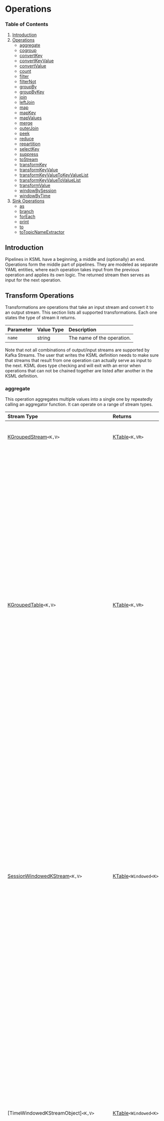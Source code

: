 # Operations

### Table of Contents

1. [Introduction](#introduction)
2. [Operations](#transform-operations)
    * [aggregate](#aggregate)
    * [cogroup](#cogroup)
    * [convertKey](#convertkey)
    * [convertKeyValue](#convertkeyvalue)
    * [convertValue](#convertvalue)
    * [count](#count)
    * [filter](#filter)
    * [filterNot](#filternot)
    * [groupBy](#groupby)
    * [groupByKey](#groupbykey)
    * [join](#join)
    * [leftJoin](#leftjoin)
    * [map](#map)
    * [mapKey](#mapkey)
    * [mapValues](#mapvalues)
    * [merge](#merge)
    * [outerJoin](#outerjoin)
    * [peek](#peek)
    * [reduce](#reduce)
    * [repartition](#repartition)
    * [selectKey](#selectkey)
    * [suppress](#suppress)
    * [toStream](#tostream)
    * [transformKey](#transformkey)
    * [transformKeyValue](#transformkeyvalue)
    * [transformKeyValueToKeyValueList](#transformkeyvaluetokeyvaluelist)
    * [transformKeyValueToValueList](#transformkeyvaluetovaluelist)
    * [transformValue](#transformvalue)
    * [windowBySession](#windowbysession)
    * [windowByTime](#windowbytime)
3. [Sink Operations](#sink-operations)
    * [as](#as)
    * [branch](#branch)
    * [forEach](#foreach)
    * [print](#print)
    * [to](#to)
    * [toTopicNameExtractor](#totopicnameextractor)

[Duration]: types.md#duration

[Store]: stores.md

[KStream]: https://kafka.apache.org/37/javadoc/org/apache/kafka/streams/kstream/KStream.html

[KTable]: https://kafka.apache.org/37/javadoc/org/apache/kafka/streams/kstream/KTable.html

[GlobalKTable]: https://kafka.apache.org/37/javadoc/org/apache/kafka/streams/kstream/GlobalKTable.html

[KGroupedStream]: https://kafka.apache.org/37/javadoc/org/apache/kafka/streams/kstream/KGroupedStream.html

[KGroupedTable]: https://kafka.apache.org/37/javadoc/org/apache/kafka/streams/kstream/KGroupedTable.html

[SessionWindowedKStream]: https://kafka.apache.org/37/javadoc/org/apache/kafka/streams/kstream/SessionWindowedKStream.html

[SessionWindowedCogroupedKStream]: https://kafka.apache.org/37/javadoc/org/apache/kafka/streams/kstream/SessionWindowedCogroupedKStream.html

[TimeWindowedKStream]: https://kafka.apache.org/37/javadoc/org/apache/kafka/streams/kstream/TimeWindowedKStream.html

[TimeWindowedCogroupedKStream]: https://kafka.apache.org/37/javadoc/org/apache/kafka/streams/kstream/TimeWindowedCogroupedKStream.html

[Aggregator]: functions.md#function-types

[Initializer]: functions.md#function-types

[KeyTransformer]: functions.md#function-types

[KeyValueMapper]: functions.md#function-types

[KeyValueToKeyValueListTransformer]: functions.md#function-types

[KeyValueToValueListTransformer]: functions.md#function-types

[KeyValueTransformer]: functions.md#function-types

[Merger]: functions.md#function-types

[Predicate]: functions.md#function-types

[Reducer]: functions.md#function-types

[StreamPartitioner]: functions.md#function-types

[ValueTransformer]: functions.md#function-types

[Windowed]: https://kafka.apache.org/37/javadoc/org/apache/kafka/streams/kstream/Windowed.html

## Introduction

Pipelines in KSML have a beginning, a middle and (optionally) an end. Operations form the middle part of pipelines. They
are modeled as separate YAML entities, where each operation takes input from the previous operation and applies its own
logic. The returned stream then serves as input for the next operation.

## Transform Operations

Transformations are operations that take an input stream and convert it to an output stream. This section lists all
supported transformations. Each one states the type of stream it returns.

| Parameter | Value Type | Description                |
|:----------|:-----------|:---------------------------|
| `name`    | string     | The name of the operation. |

Note that not all combinations of output/input streams are supported by Kafka Streams. The user that writes the KSML
definition needs to make sure that streams that result from one operation can actually serve as input to the next. KSML
does type checking and will exit with an error when operations that can not be chained together are listed after another
in the KSML definition.

### aggregate

This operation aggregates multiple values into a single one by repeatedly calling an aggregator function. It can
operate on a range of stream types.

| Stream Type                              | Returns                    | Parameter     | Value Type          | Required | Description                                                                                                                                                                                                                                        |
|:-----------------------------------------|:---------------------------|:--------------|:--------------------|:---------|:---------------------------------------------------------------------------------------------------------------------------------------------------------------------------------------------------------------------------------------------------|
| [KGroupedStream]`<K,V>`                  | [KTable]`<K,VR>`           | `store`       | Store configuration | No       | An optional [Store] configuration, should be of type `keyValue`.                                                                                                                                                                                   |
|                                          |                            | `initializer` | Inline or reference | Yes      | An [Initializer] function, which takes no arguments and returns a value of type `VR`.                                                                                                                                                              |
|                                          |                            | `aggregator`  | Inline or reference | Yes      | An [Aggregator] function, which takes a `key` of type `K`, a `value` of type `V` and `aggregatedValue` of type `VR`. It should add the key/value to the previously calculated `aggregateValue` and return a new aggregate value of type `VR`.      |
| [KGroupedTable]`<K,V>`                   | [KTable]`<K,VR>`           | `store`       | Store configuration | No       | An optional [Store] configuration, should be of type `keyValue`.                                                                                                                                                                                   |
|                                          |                            | `initializer` | Inline or reference | Yes      | An [Initializer] function, which takes no arguments and returns a value of type `VR`.                                                                                                                                                              |
|                                          |                            | `adder`       | Inline or reference | Yes      | An [Aggregator] function, which takes a `key` of type `K`, a `value` of type `V` and `aggregatedValue` of type `VR`. It should add the key/value to the previously calculated `aggregateValue` and return a new aggregate value of type `VR`.      |
|                                          |                            | `subtractor`  | Inline or reference | Yes      | An [Aggregator] function, which takes a `key` of type `K`, a `value` of type `V` and `aggregatedValue` of type `VR`. It should remove the key/value from the previously calculated `aggregateValue` and return a new aggregate value of type `VR`. |
| [SessionWindowedKStream]`<K,V>`          | [KTable]`<Windowed<K>,VR>` | `store`       | Store configuration | No       | An optional [Store] configuration, should be of type `session`.                                                                                                                                                                                    |
|                                          |                            | `initializer` | Inline or reference | Yes      | An [Initializer] function, which takes no arguments and returns a value of type `VR`.                                                                                                                                                              |
|                                          |                            | `aggregator`  | Inline or reference | Yes      | An [Aggregator] function, which takes a `key` of type `K`, a `value` of type `V` and `aggregatedValue` of type `VR`. It should add the key/value to the previously calculated `aggregateValue` and return a new aggregate value of type `VR`.      |
|                                          |                            | `merger`      | Inline or reference | Yes      | A [Merger] function, which takes a `key` of type `K`, and two values `value1` and `value2` of type `V`. The return value is the merged result, also of type `V`.                                                                                   |
| [TimeWindowedKStreamObject]`<K,V>`       | [KTable]`<Windowed<K>,VR>` | `store`       | Store configuration | No       | An optional [Store] configuration, should be of type `window`.                                                                                                                                                                                     |
|                                          |                            | `initializer` | Inline or reference | Yes      | An [Initializer] function, which takes no arguments and returns a value of type `VR`.                                                                                                                                                              |
|                                          |                            | `aggregator`  | Inline or reference | Yes      | An [Aggregator] function, which takes a `key` of type `K`, a `value` of type `V` and `aggregatedValue` of type `VR`. It should add the key/value to the previously calculated `aggregateValue` and return a new aggregate value of type `VR`.      |
| [CogroupedKStream]`<K,V>`                | [KTable]`<K,VR>`           | `store`       | Store configuration | No       | An optional [Store] configuration, should be of type `keyValue`.                                                                                                                                                                                   |
|                                          |                            | `initializer` | Inline or reference | Yes      | An [Initializer] function, which takes no arguments and returns a value of type `VR`.                                                                                                                                                              |
| [SessionWindowedCogroupedKStream]`<K,V>` | [KTable]`<Windowed<K>,VR>` | `store`       | Store configuration | No       | An optional [Store] configuration, should be of type `session`.                                                                                                                                                                                    |
|                                          |                            | `initializer` | Inline or reference | Yes      | An [Initializer] function, which takes no arguments and returns a value of type `VR`.                                                                                                                                                              |
|                                          |                            | `merger`      | Inline or reference | Yes      | A [Merger] function, which takes a `key` of type `K`, and two values `value1` and `value2` of type `V`. The return value is the merged result, also of type `V`.                                                                                   |
| [TimeWindowedCogroupedKStream]`<K,V>`    | [KTable]`<Windowed<K>,VR>` | `store`       | Store configuration | No       | An optional [Store] configuration, should be of type `window`.                                                                                                                                                                                     |
|                                          |                            | `initializer` | Inline or reference | Yes      | An [Initializer] function, which takes no arguments and returns a value of type `VR`.                                                                                                                                                              |

Example:

```yaml
from: input_stream
via:
  - type: groupBy
    mapper: my_mapper_function
  - type: aggregate
    initializer:
      expression: 0
    aggregator:
      expression: aggregatedValue + value
  - type: toStream
to: output_stream
```

### cogroup

This operation cogroups multiple values into a single one by repeatedly calling an aggregator function. It can
operate on a range of stream types.

| Stream Type               | Returns                    | Parameter    | Value Type          | Required | Description                                                                                                                                                                                                                                   |
|:--------------------------|:---------------------------|:-------------|:--------------------|:---------|:----------------------------------------------------------------------------------------------------------------------------------------------------------------------------------------------------------------------------------------------|
| [KGroupedStream]`<K,V>`   | [CogroupedKStream]`<K,VR>` | `aggregator` | Inline or reference | Yes      | An [Aggregator] function, which takes a `key` of type `K`, a `value` of type `V` and `aggregatedValue` of type `VR`. It should add the key/value to the previously calculated `aggregateValue` and return a new aggregate value of type `VR`. |
| [CogroupedKStream]`<K,V>` | n/a                        | n/a          | n/a                 | n/a      | This method is currently not supported in KSML.                                                                                                                                                                                               |

Example:

```yaml
from: input_stream
via:
  - type: groupBy
    mapper: my_mapper_function
  - type: cogroup
    aggregator:
      expression: aggregatedValue + value
  - type: toStream
to: output_stream
```

_Note: this operation was added to KSML for completion purposes, but is not considered ready or fully functional. Feel
free to experiment, but don't rely on this in production. Syntax changes may occur in future KSML releases._

### convertKey

This built-in operation takes a message and converts the key into a given type.

| Stream Type      | Returns           | Parameter | Value Type | Description                                                           |
|:-----------------|:------------------|:----------|:-----------|:----------------------------------------------------------------------|
| [KStream]`<K,V>` | [KStream]`<KR,V>` | `into`    | string     | The type to convert the key into. Conversion to `KR` is done by KSML. |

Example:

```yaml
from:
  topic: input_stream
  keyType: string
  valueType: string
via:
  - type: convertKey
    into: json
to: output_stream
```

### convertKeyValue

This built-in operation takes a message and converts the key and value into a given type.

| Stream Type      | Returns            | Parameter | Value Type | Description                                                                                                  |
|:-----------------|:-------------------|:----------|:-----------|:-------------------------------------------------------------------------------------------------------------|
| [KStream]`<K,V>` | [KStream]`<KR,VR>` | `into`    | string     | The type to convert the key and value into. Conversion of key into `KR` and value into `VR` is done by KSML. |

Example:

```yaml
from:
  topic: input_stream
  keyType: string
  valueType: string
via:
  - type: convertKeyValue
    into: (json,xml)
to: output_stream
```

### convertValue

This built-in operation takes a message and converts the value into a given type.

| Stream Type      | Returns           | Parameter | Value Type | Description                                                                        |
|:-----------------|:------------------|:----------|:-----------|:-----------------------------------------------------------------------------------|
| [KStream]`<K,V>` | [KStream]`<K,VR>` | `into`    | string     | The type to convert the value into. Conversion of value into `VR` is done by KSML. |

Example:

```yaml
from:
  topic: input_stream
  keyType: string
  valueType: string
via:
  - type: convertValue
    into: xml
to: output_stream
```

### count

This operation counts the number of messages and returns a table multiple values into a single one by repeatedly
calling an aggregator function. It can operate on a range of stream types.

| Stream Type                        | Returns                      | Parameter | Value Type          | Required | Description                                                      |
|:-----------------------------------|:-----------------------------|:----------|:--------------------|:---------|:-----------------------------------------------------------------|
| [KGroupedStream]`<K,V>`            | [KTable]`<K,Long>`           | `store`   | Store configuration | No       | An optional [Store] configuration, should be of type `keyValue`. |
| [KGroupedTable]`<K,V>`             | [KTable]`<K,Long>`           | `store`   | Store configuration | No       | An optional [Store] configuration, should be of type `keyValue`. |
| [SessionWindowedKStream]`<K,V>`    | [KTable]`<Windowed<K>,Long>` | `store`   | Store configuration | No       | An optional [Store] configuration, should be of type `session`.  |
| [TimeWindowedKStreamObject]`<K,V>` | [KTable]`<Windowed<K>,Long>` | `store`   | Store configuration | No       | An optional [Store] configuration, should be of type `window`.   |

Example:

```yaml
from: input_stream
via:
  - type: groupBy
    mapper: my_mapper_function
  - type: count
  - type: toStream
to: output_stream
```

### filter

Filter all incoming messages according to some predicate. The predicate function is called for every message. Only when
the predicate returns `true`, then the message will be sent to the output stream.

| Stream Type      | Returns          | Parameter | Value Type | Required            | Description                                                                                         |
|:-----------------|:-----------------|:----------|:-----------|:--------------------|:----------------------------------------------------------------------------------------------------|
| [KStream]`<K,V>` | [KStream]`<K,V>` | `if`      | Yes        | Inline or reference | A [Predicate] function, which returns `True` if the message can pass the filter, `False` otherwise. |
| [KTable]`<K,V>`  | [KTable]`<K,V>`  | `if`      | Yes        | Inline or reference | A [Predicate] function, which returns `True` if the message can pass the filter, `False` otherwise. |

Example:

```yaml
from: input_stream
via:
  - type: filter
    if:
      expression: key.startswith('a')
to: output_stream
```

### filterNot

This operation works exactly like [filter](#filter), but negates all predicates before applying them. That means
messages for which the predicate returns `False` are accepted, while those that the predicate returns `True` for are
filtered out.
See [filter](#filter) for details on how to implement.

### groupBy

Group the records of a stream by value resulting from a KeyValueMapper.

| Stream Type      | Returns                  | Parameter | Value Type          | Required | Description                                                                                                                                     |
|:-----------------|:-------------------------|:----------|:--------------------|:---------|:------------------------------------------------------------------------------------------------------------------------------------------------|
| [KStream]`<K,V>` | [KGroupedStream]`<KR,V>` | `store`   | Store configuration | No       | An optional [Store] configuration, should be of type `keyValue`.                                                                                |
|                  |                          | `mapper`  | Inline or reference | Yes      | A [KeyValueMapper] function, which takes a `key` of type `K` and a `value` of type `V` and returns a value of type `KR` to group the stream by. |
| [KTable]`<K,V>`  | [KGroupedTable]`<KR,V>`  | `store`   | Store configuration | No       | An optional [Store] configuration, should be of type `keyValue`.                                                                                |
|                  |                          | `mapper`  | Inline or reference | Yes      | A [KeyValueMapper] function, which takes a `key` of type `K` and a `value` of type `V` and returns a value of type `KR` to group the stream by. |

Example:

```yaml
from: input_stream
via:
  - type: groupBy
    mapper: my_mapper_function
  - type: aggregate
    initializer:
      expression: 0
    aggregator:
      expression: value1+value2
  - type: toStream
to: output_stream
```

### groupByKey

Group the records of a stream by the stream's key.

| Stream Type      | Returns                 | Parameter | Value Type          | Required | Description                                                      |
|:-----------------|:------------------------|:----------|:--------------------|:---------|:-----------------------------------------------------------------|
| [KStream]`<K,V>` | [KGroupedStream]`<K,V>` | `store`   | Store configuration | No       | An optional [Store] configuration, should be of type `keyValue`. |

Example:

```yaml
from: input_stream
via:
  - type: groupByKey
  - type: aggregate
    initializer:
      expression: 0
    aggregator:
      expression: value1+value2
  - type: toStream
to: output_stream
```

### join

Join records of this stream with another stream's records using inner join. The join is computed on the
records' key with join predicate `thisStream.key == otherStream.key`. If both streams are not tables, then
their timestamps need to be close enough as defined by timeDifference.

| Stream Type      | Returns           | Parameter             | Value Type          | Required | Description                                                                                                                                                                            |
|:-----------------|:------------------|:----------------------|:--------------------|:---------|:---------------------------------------------------------------------------------------------------------------------------------------------------------------------------------------|
| [KStream]`<K,V>` | [KStream]`<K,VR>` | `store`               | Store configuration | No       | An optional [Store] configuration, should be of type `window`.                                                                                                                         |
|                  |                   | `stream`              | `string`            | Yes      | The name of the stream to join with. The stream should be of key type `K` and value type `VR`.                                                                                         |
|                  |                   | `valueJoiner`         | Inline or reference | Yes      | A [ValueJoiner] function, which takes a `key` of type `K`, and two values `value1` and `value2` of type `V`. The return value is the joined value of type `VR`.                        |
|                  |                   | `timeDifference`      | `duration`          | Yes      | The maximum allowed between two joined records.                                                                                                                                        |
|                  |                   | `grace`               | `duration`          | No       | A grace period during with out-of-order to-be-joined records may still arrive.                                                                                                         |
| [KStream]`<K,V>` | [KStream]`<K,VR>` | `store`               | Store configuration | No       | An optional [Store] configuration, should be of type `keyValue`.                                                                                                                       |
|                  |                   | `table`               | `string`            | Yes      | The name of the table to join with. The table should be of key type `K` and value type `VO`.                                                                                           |                                                                    |
|                  |                   | `valueJoiner`         | Inline or reference | Yes      | A [ValueJoiner] function, which takes a `value1` of type `V` from the source table and a `value2` of type `VO` from the join table. The return value is the joined value of type `VR`. |
|                  |                   | `grace`               | `duration`          | No       | A grace period during with out-of-order to-be-joined records may still arrive.                                                                                                         |
| [KStream]`<K,V>` | [KStream]`<K,VR>` | `globalTable`         | `string`            | Yes      | The name of the global table to join with. The global table should be of key type `GK` and value type `GV`.                                                                            |
|                  |                   | `mapper`              | Inline or reference | Yes      | A [KeyValueMapper] function, which takes a `key` of type `K` and a `value` of type `V`. The return value is the key of type `GK` of the records from the GlobalTable to join with.     |
|                  |                   | `valueJoiner`         | Inline or reference | Yes      | A [ValueJoiner] function, which takes a `key` of type `K`, and two values `value1` and `value2` of type `V`. The return value is the joined value of type `VR`.                        |
| [KTable]`<K,V>`  | [KTable]`<K,VR>`  | `store`               | Store configuration | No       | The [Store] configuration.                                                                                                                                                             |
|                  |                   | `table`               | `string`            | Yes      | The name of the table to join with. The table should be of key type `K` and value type `VO`.                                                                                           |                                                                    |
|                  |                   | `foreignKeyExtractor` | Inline or reference | No       | A [ForeignKeyExtractor] function, which takes a `value` of type `V`, which needs to be converted into the key type `KO` of the table to join with.                                     |                                                  
|                  |                   | `valueJoiner`         | Inline or reference | Yes      | A [ValueJoiner] function, which takes a `value1` of type `V` from the source table and a `value2` of type `VO` from the join table. The return value is the joined value of type `VR`. |
|                  |                   | `partitioner`         | Inline or reference | No       | A [Partitioner] function, which partitions the records on the primary stream.                                                                                                          |                                                                                                           |
|                  |                   | `otherPartitioner`    | Inline or reference | No       | A [Partitioner] function, which partitions the records on the join table.                                                                                                              |

Example:

```yaml
from: input_stream
via:
  - type: join
    stream: second_stream
    valueJoiner: my_key_value_mapper
    timeDifference: 1m
to: output_stream
```

### leftJoin

Join records of this stream with another stream's records using left join. The join is computed on the
records' key with join predicate `thisStream.key == otherStream.key`. If both streams are not tables, then
their timestamps need to be close enough as defined by timeDifference.

| Stream Type      | Returns           | Parameter             | Value Type          | Required | Description                                                                                                                                                                            |
|:-----------------|:------------------|:----------------------|:--------------------|:---------|:---------------------------------------------------------------------------------------------------------------------------------------------------------------------------------------|
| [KStream]`<K,V>` | [KStream]`<K,VR>` | `store`               | Store configuration | No       | An optional [Store] configuration, should be of type `window`.                                                                                                                         |
|                  |                   | `stream`              | `string`            | Yes      | The name of the stream to join with. The stream should be of key type `K` and value type `VR`.                                                                                         |
|                  |                   | `valueJoiner`         | Inline or reference | Yes      | A [ValueJoiner] function, which takes a `key` of type `K`, and two values `value1` and `value2` of type `V`. The return value is the joined value of type `VR`.                        |
|                  |                   | `timeDifference`      | `duration`          | Yes      | The maximum allowed between two joined records.                                                                                                                                        |
|                  |                   | `grace`               | `duration`          | No       | A grace period during with out-of-order to-be-joined records may still arrive.                                                                                                         |
| [KStream]`<K,V>` | [KStream]`<K,VR>` | `store`               | Store configuration | No       | An optional [Store] configuration, should be of type `keyValue`.                                                                                                                       |
|                  |                   | `table`               | `string`            | Yes      | The name of the table to join with. The table should be of key type `K` and value type `VO`.                                                                                           |                                                                    |
|                  |                   | `valueJoiner`         | Inline or reference | Yes      | A [ValueJoiner] function, which takes a `value1` of type `V` from the source table and a `value2` of type `VO` from the join table. The return value is the joined value of type `VR`. |
|                  |                   | `grace`               | `duration`          | No       | A grace period during with out-of-order to-be-joined records may still arrive.                                                                                                         |
| [KStream]`<K,V>` | [KStream]`<K,VR>` | `globalTable`         | `string`            | Yes      | The name of the global table to join with. The global table should be of key type `GK` and value type `GV`.                                                                            |
|                  |                   | `mapper`              | Inline or reference | Yes      | A [KeyValueMapper] function, which takes a `key` of type `K` and a `value` of type `V`. The return value is the key of type `GK` of the records from the GlobalTable to join with.     |
|                  |                   | `valueJoiner`         | Inline or reference | Yes      | A [ValueJoiner] function, which takes a `key` of type `K`, and two values `value1` and `value2` of type `V`. The return value is the joined value of type `VR`.                        |
| [KTable]`<K,V>`  | [KTable]`<K,VR>`  | `store`               | Store configuration | No       | The [Store] configuration.                                                                                                                                                             |
|                  |                   | `table`               | `string`            | Yes      | The name of the table to join with. The table should be of key type `K` and value type `VO`.                                                                                           |                                                                    |
|                  |                   | `foreignKeyExtractor` | Inline or reference | No       | A [ForeignKeyExtractor] function, which takes a `value` of type `V`, which needs to be converted into the key type `KO` of the table to join with.                                     |                                                  
|                  |                   | `valueJoiner`         | Inline or reference | Yes      | A [ValueJoiner] function, which takes a `value1` of type `V` from the source table and a `value2` of type `VO` from the join table. The return value is the joined value of type `VR`. |
|                  |                   | `partitioner`         | Inline or reference | No       | A [Partitioner] function, which partitions the records on the primary stream.                                                                                                          |                                                                                                           |
|                  |                   | `otherPartitioner`    | Inline or reference | No       | A [Partitioner] function, which partitions the records on the join table.                                                                                                              |

Example:

```yaml
from: input_stream
via:
  - type: leftJoin
    stream: second_stream
    valueJoiner: my_key_value_mapper
    timeDifference: 1m
to: output_stream
```

### map

This is an alias for [transformKeyValue](#transformkeyvalue).

### mapKey

This is an alias for [transformKey](#transformkey).

### mapValues

This is an alias for [transformValue](#transformvalue).

### merge

Merge this stream and the given stream into one larger stream. There is no ordering guarantee between records from this
stream and records from the provided stream in the merged stream. Relative order is preserved within each input stream
though (ie, records within one input stream are processed in order).

| Stream Type      | Returns          | Parameter | Value Type | Description                           |
|:-----------------|:-----------------|:----------|:-----------|:--------------------------------------|
| [KStream]`<K,V>` | [KStream]`<K,V>` | `stream`  | `string`   | The name of the stream to merge with. |

Example:

```yaml
from: input_stream
via:
  - type: merge
    stream: second_stream
to: output_stream
```

### outerJoin

Join records of this stream with another stream's records using outer join. The join is computed on the
records' key with join predicate `thisStream.key == otherStream.key`. If both streams are not tables, then
their timestamps need to be close enough as defined by timeDifference.

| Stream Type      | Returns           | Parameter        | Value Type          | Required | Description                                                                                                                                                                            |
|:-----------------|:------------------|:-----------------|:--------------------|:---------|:---------------------------------------------------------------------------------------------------------------------------------------------------------------------------------------|
| [KStream]`<K,V>` | [KStream]`<K,VR>` | `store`          | Store configuration | No       | An optional [Store] configuration, should be of type `window`.                                                                                                                         |
|                  |                   | `stream`         | `string`            | Yes      | The name of the stream to join with. The stream should be of key type `K` and value type `VR`.                                                                                         |
|                  |                   | `valueJoiner`    | Inline or reference | Yes      | A [ValueJoiner] function, which takes a `key` of type `K`, and two values `value1` and `value2` of type `V`. The return value is the joined value of type `VR`.                        |
|                  |                   | `timeDifference` | `duration`          | Yes      | The maximum allowed between two joined records.                                                                                                                                        |
|                  |                   | `grace`          | `duration`          | No       | A grace period during with out-of-order to-be-joined records may still arrive.                                                                                                         |
| [KTable]`<K,V>`  | [KStream]`<K,VR>` | `store`          | Store configuration | No       | An optional [Store] configuration, should be of type `keyValue`.                                                                                                                       |
|                  |                   | `table`          | `string`            | Yes      | The name of the table to join with. The table should be of key type `K` and value type `VO`.                                                                                           |                                                                    |
|                  |                   | `valueJoiner`    | Inline or reference | Yes      | A [ValueJoiner] function, which takes a `value1` of type `V` from the source table and a `value2` of type `VO` from the join table. The return value is the joined value of type `VR`. |

Example:

```yaml
from: input_stream
via:
  - type: outerJoin
    stream: second_stream
    valueJoiner: my_key_value_mapper
    timeDifference: 1m
to: output_stream
```

### peek

Perform an action on each record of a stream. This is a stateless record-by-record operation. Peek is a non-terminal
operation that triggers a side effect (such as logging or statistics collection) and returns an unchanged stream.

| Stream Type      | Returns          | Parameter | Value Type          | Description                                                                                                                  |
|:-----------------|:-----------------|:----------|:--------------------|:-----------------------------------------------------------------------------------------------------------------------------|
| [KStream]`<K,V>` | [KStream]`<K,V>` | `forEach` | Inline or reference | The [ForEach] function that will be called for every message, receiving arguments `key` of type `K` and `value` of type `V`. |

Example:

```yaml
from: input_stream
via:
  - type: peek
    forEach: print_key_and_value
to: output_stream
```

### reduce

Combine the values of records in this stream by the grouped key. Records with null key or value are ignored. Combining
implies that the type of the aggregate result is the same as the type of the input value, similar
to [aggregate(Initializer, Aggregator)](#aggregate).

| Stream Type                        | Returns                   | Parameter    | Value Type          | Required | Description                                                                                                                                                                                                                                  |
|:-----------------------------------|:--------------------------|:-------------|:--------------------|:---------|:---------------------------------------------------------------------------------------------------------------------------------------------------------------------------------------------------------------------------------------------|
| [KGroupedStream]`<K,V>`            | [KTable]`<K,V>`           | `store`      | Store configuration | No       | An optional [Store] configuration, should be of type `keyValue`.                                                                                                                                                                             |
|                                    |                           | `reducer`    | Inline or reference | Yes      | A [Reducer] function, which takes a `key` of type `K`, a `value` of type `V` and `aggregatedValue` of type `V`. It should add the key/value to the previously calculated `aggregateValue` and return a new aggregate value of type `V`.      |
| [KGroupedTable]`<K,V>`             | [KTable]`<K,V>`           | `store`      | Store configuration | No       | An optional [Store] configuration, should be of type `keyValue`.                                                                                                                                                                             |
|                                    |                           | `adder`      | Inline or reference | Yes      | A [Reducer] function, which takes a `key` of type `K`, a `value` of type `V` and `aggregatedValue` of type `V`. It should add the key/value to the previously calculated `aggregateValue` and return a new aggregate value of type `V`.      |
|                                    |                           | `subtractor` | Inline or reference | Yes      | A [Reducer] function, which takes a `key` of type `K`, a `value` of type `V` and `aggregatedValue` of type `V`. It should remove the key/value from the previously calculated `aggregateValue` and return a new aggregate value of type `V`. |
| [SessionWindowedKStream]`<K,V>`    | [KTable]`<Windowed<K>,V>` | `store`      | Store configuration | No       | An optional [Store] configuration, should be of type `session`.                                                                                                                                                                              |
|                                    |                           | `reducer`    | Inline or reference | Yes      | A [Reducer] function, which takes a `key` of type `K`, a `value` of type `V` and `aggregatedValue` of type `V`. It should add the key/value to the previously calculated `aggregateValue` and return a new aggregate value of type `V`.      |
| [TimeWindowedKStreamObject]`<K,V>` | [KTable]`<Windowed<K>,V>` | `store`      | Store configuration | No       | An optional [Store] configuration, should be of type `window`.                                                                                                                                                                               |
|                                    |                           | `reducer`    | Inline or reference | Yes      | A [Reducer] function, which takes a `key` of type `K`, a `value` of type `V` and `aggregatedValue` of type `V`. It should add the key/value to the previously calculated `aggregateValue` and return a new aggregate value of type `V`.      |

Example:

```yaml
from: input_stream
via:
  - type: groupBy
    mapper: my_mapper_function
  - type: aggregate
    initializer:
      expression: 0
    aggregator:
      expression: aggregatedValue + value
  - type: toStream
to: output_stream
```

Example:

```yaml
[ yaml ]
  ----
from: input_stream
via:
  - type: groupBy
    mapper: my_mapper_function
  - type: reduce
    reducer:
      expression: value1+value2
  - type: toStream
to: output_stream
```

### repartition

Materialize this stream to an auto-generated repartition topic with a given number of partitions, using a custom
partitioner. Similar to auto-repartitioning, the topic will be created with infinite retention time and data will be
automatically purged. The topic will be named as "${applicationId}-<name>-repartition".

| Stream Type      | Returns          | Parameter            | Value Type          | Required | Description                                           |
|:-----------------|:-----------------|:---------------------|:--------------------|:---------|:------------------------------------------------------|
| [KStream]`<K,V>` | [KStream]`<K,V>` | `numberOfPartitions` | integer             | No       | The number of partitions of the repartitioned topic.  |
|                  |                  | `partitioner`        | Inline or reference | No       | A custom [Partitioner] function to partition records. |

Example:

```yaml
from: input_stream
via:
  - type: repartition
    name: my_partitioner
    numberOfPartitions: 3
    partitioner: my_own_partitioner
  - type: peek
    forEach: print_key_and_value
  - type: toStream
to: output_stream
```

### selectKey

This is an alias for [transformKey](#transformkey).

### suppress

Suppress some updates from this changelog stream, determined by the supplied Suppressed configuration. When
_windowCloses_ is selected and no further restrictions are provided, then this is interpreted as
_Suppressed.untilWindowCloses(unbounded())_.

| Stream Type     | Returns         | Parameter            | Value Type | Required | Description                                                                                                                                                                                                                                |
|:----------------|:----------------|:---------------------|:-----------|:---------|:-------------------------------------------------------------------------------------------------------------------------------------------------------------------------------------------------------------------------------------------|
| [KTable]`<K,V>` | [KTable]`<K,V>` | `until`              | `string`   | Yes      | This value can either be `timeLimit` or `windowCloses`. Note that _timeLimit_ suppression works on any stream, while _windowCloses_ suppression works only on _Windowed_ streams. For the latter, see [windowByTime] or [windowBySession]. |
|                 |                 | `duration`           | `string`   | No       | The [Duration] to suppress updates (only when `until`==`timeLimit`)                                                                                                                                                                        |
|                 |                 | `maxBytes`           | `int`      | No       | The maximum number of bytes to suppress updates                                                                                                                                                                                            |
|                 |                 | `maxRecords`         | `int`      | No       | The maximum number of records to suppress updates                                                                                                                                                                                          |
|                 |                 | `bufferFullStrategy` | `string`   | No       | Can be one of `emitEarlyWhenFull`, `shutdownWhenFull`                                                                                                                                                                                      |

Example:

```yaml
from: input_table
via:
  - type: suppress
    until: timeLimit
    duration: 30s
    maxBytes: 128000
    maxRecords: 10000
    bufferFullStrategy: emitEarlyWhenFull
  - type: peek
    forEach: print_key_and_value
  - type: toStream
to: output_stream
```

### toStream

Convert a KTable into a KStream object.

| Stream Type     | Returns           | Parameter | Value Type          | Required | Description                                                                                                                                                                                                           |
|:----------------|:------------------|:----------|:--------------------|:---------|:----------------------------------------------------------------------------------------------------------------------------------------------------------------------------------------------------------------------|
| [KTable]`<K,V>` | [KStream]`<KR,V>` | `mapper`  | Inline or reference | No       | A [KeyValueMapper] function, which takes a `key` of type `K` and a `value` of type `V`. The return value is the key of resulting stream, which is of type `KR`. If no mapper is provided, then keys remain unchanged. |

Example:

```yaml
from: input_table
via:
  - type: toStream
to: output_stream
```

### transformKey

This operation takes a message and transforms the key into a new key, which may have a different type.

| Stream Type      | Returns           | Parameter | Value Type          | Required | Description                                                                                                                                                     |
|:-----------------|:------------------|:----------|:--------------------|:---------|:----------------------------------------------------------------------------------------------------------------------------------------------------------------|
| [KStream]`<K,V>` | [KStream]`<KR,V>` | `mapper`  | Inline or reference | Yes      | A [KeyValueMapper] function, which takes a `key` of type `K` and a `value` of type `V`. The return value is the key of resulting stream, which is of type `KR`. |

Example:

```yaml
from: input_stream
via:
  - type: transformKey
    mapper:
      expression: str(key)   # convert key from source type to string
to: output_stream
```

### transformKeyValue

This operation takes a message and transforms the key and value into a new key and value, which can each have a
different type than the source message key and value.

| Stream Type      | Returns            | Parameter | Value Type          | Required | Description                                                                                                                                                                               |
|:-----------------|:-------------------|:----------|:--------------------|:---------|:------------------------------------------------------------------------------------------------------------------------------------------------------------------------------------------|
| [KStream]`<K,V>` | [KStream]`<KR,VR>` | `mapper`  | Inline or reference | Yes      | A [KeyValueMapper] function, which takes a `key` of type `K` and a `value` of type `V`. The return type should be a tuple of type `(KR,VR)` containing the transformed `key` and `value`. |

Example:

```yaml
from: input_stream
via:
  - type: transformKeyValue
    mapper:
      expression: (str(key), str(value))   # convert key and value from source type to string
to: output_stream
```

### transformKeyValueToKeyValueList

This operation takes a message and transforms it into zero, one or more new messages, which may have different key and
value types than the source.

| Stream Type      | Returns            | Parameter | Value Type          | Required | Description                                                                                                                                                                                            |
|:-----------------|:-------------------|:----------|:--------------------|:---------|:-------------------------------------------------------------------------------------------------------------------------------------------------------------------------------------------------------|
| [KStream]`<K,V>` | [KStream]`<KR,VR>` | `mapper`  | Inline or reference | Yes      | A [KeyValueMapper] function, which takes a `key` of type `K` and a `value` of type `V`. The return type should be a list of type `[(KR,VR)]` containing a list of transformed `key` and `value` pairs. |

Example:

```yaml
from: input_stream
via:
  - type: transformKeyValueToKeyValueList
    mapper:
      expression: [ (key,value), (key,value) ]   # duplicate all incoming messages
to: output_stream
```

### transformKeyValueToValueList

This operation takes a message and transforms it into zero, one or more new values, which may have different value types
than the source. Every entry in the result list is combined with the source key and produced on the output stream.

| Stream Type      | Returns           | Parameter | Value Type          | Description                                                                                                                                                                        |
|:-----------------|:------------------|:----------|:--------------------|:-----------------------------------------------------------------------------------------------------------------------------------------------------------------------------------|
| [KStream]`<K,V>` | [KStream]`<K,VR>` | `mapper`  | Inline or reference | A [KeyValueMapper] function, which takes a `key` of type `K` and a `value` of type `V`. The return type should be a list of type `[VR]` containing a list of transformed `value`s. |

Example:

```yaml
from: input_stream
via:
  - type: transformKeyValueToValueList
    mapper:
      expression: [ value+1, value+2, value+3 ]   # creates 3 new messages [key,VR] for every input message
to: output_stream
```

### transformMetadata

This operation takes a message and transforms its value to a new value, which may have different value type
than the source.

| Stream Type      | Returns           | Parameter | Value Type          | Required | Description                                                                                                                                                                                                                     |
|:-----------------|:------------------|:----------|:--------------------|:---------|:--------------------------------------------------------------------------------------------------------------------------------------------------------------------------------------------------------------------------------|
| [KStream]`<K,V>` | [KStream]`<K,VR>` | `mapper`  | Inline or reference | Yes      | A [MetadataTransformer] function that converts the metadata (Kafka headers, timestamp) of every record in the stream. It gets a metadata object as input and should return the same type, but potentially with modified fields. |

Example:

```yaml
from: input_stream
via:
  - type: transformValue
    mapper:
      expression: str(value)   # convert value from source type to String
to: output_stream
```

### transformValue

This operation takes a message and transforms its value to a new value, which may have different value type
than the source.

| Stream Type      | Returns           | Parameter | Value Type          | Required | Description                                                                                                                             |
|:-----------------|:------------------|:----------|:--------------------|:---------|:----------------------------------------------------------------------------------------------------------------------------------------|
| [KStream]`<K,V>` | [KStream]`<K,VR>` | `mapper`  | Inline or reference | Yes      | A [KeyValueMapper] function, which takes a `key` of type `K` and a `value` of type `V`. The return type should be a value of type `VR`. |

Example:

```yaml
from: input_stream
via:
  - type: transformValue
    mapper:
      expression: str(value)   # convert value from source type to String
to: output_stream
```

### windowBySession

Create a new windowed KStream instance that can be used to perform windowed aggregations. For more details on the
different types of windows, please refer to [WindowTypes]|[this page].

| Stream Type               | Returns                                  | Parameter     | Value Type | Required | Description                                                                                          |
|:--------------------------|:-----------------------------------------|:--------------|:-----------|:---------|:-----------------------------------------------------------------------------------------------------|
| [KGroupedStream]`<K,V>`   | [SessionWindowedKStream]`<K,V>`          | inactivityGap | [Duration] | Yes      | The maximum inactivity gap with which keys are grouped.                                              |
|                           |                                          | grace         | [Duration] | No       | The grace duration allowing for out-of-order messages to still be associated with the right session. |
| [CogroupedKStream]`<K,V>` | [SessionWindowedCogroupedKStream]`<K,V>` | inactivityGap | [Duration] | Yes      | The maximum inactivity gap with which keys are grouped.                                              |
|                           |                                          | grace         | [Duration] | No       | The grace duration allowing for out-of-order messages to still be associated with the right session. |

Example:

```yaml
from: input_stream
via:
  - type: groupBy
    mapper: my_mapper_function
  - type: windowedBySession
    inactivityGap: 1h
    grace: 5m
  - type: reduce
    reducer: my_reducer_function
  - type: toStream
to: output_stream
```

### windowByTime

Create a new windowed KStream instance that can be used to perform windowed aggregations. For more details on the
different types of windows, please refer to [WindowTypes]|[this page].

| Stream Type               | Returns                               | Parameter      | Value Type | Description                                                                                                                                                                                                                  |
|:--------------------------|:--------------------------------------|:---------------|:-----------|:-----------------------------------------------------------------------------------------------------------------------------------------------------------------------------------------------------------------------------|
| [KGroupedStream]`<K,V>`   | [TimeWindowedKStream]`<K,V>`          | `windowType`   | `string`   | Fixed value `sliding`.                                                                                                                                                                                                       |
|                           |                                       | timeDifference | [Duration] | The time difference parameter for the [SlidingWindows] object.                                                                                                                                                               |
|                           |                                       | grace          | [Duration] | (Optional) The grace parameter for the [SlidingWindows] object.                                                                                                                                                              |
| [KGroupedStream]`<K,V>`   | [TimeWindowedKStream]`<K,V>`          | `windowType`   | `string`   | Fixed value `hopping`.                                                                                                                                                                                                       |
|                           |                                       | advanceBy      | [Duration] | The amount by which each window is advanced. If this value is not specified, then it will be equal to _duration_, which gives tumbling windows. If you make this value smaller than _duration_ you will get hopping windows. |
|                           |                                       | grace          | [Duration] | (Optional) The grace parameter for the [TimeWindows] object.                                                                                                                                                                 |
| [KGroupedStream]`<K,V>`   | [TimeWindowedKStream]`<K,V>`          | `windowType`   | `string`   | Fixed value `tumbling`.                                                                                                                                                                                                      |
|                           |                                       | duration       | [Duration] | The duration parameter for the [TimeWindows] object.                                                                                                                                                                         |
|                           |                                       | grace          | [Duration] | (Optional) The grace parameter for the [TimeWindows] object.                                                                                                                                                                 |
| [CogroupedKStream]`<K,V>` | [TimeWindowedCogroupedKStream]`<K,V>` | `windowType`   | `string`   | Fixed value `sliding`.                                                                                                                                                                                                       |
|                           |                                       | timeDifference | [Duration] | The time difference parameter for the [SlidingWindows] object.                                                                                                                                                               |
|                           |                                       | grace          | [Duration] | (Optional) The grace parameter for the [SlidingWindows] object.                                                                                                                                                              |
| [CogroupedKStream]`<K,V>` | [TimeWindowedCogroupedKStream]`<K,V>` | `windowType`   | `string`   | Fixed value `hopping`.                                                                                                                                                                                                       |
|                           |                                       | advanceBy      | [Duration] | The amount by which each window is advanced. If this value is not specified, then it will be equal to _duration_, which gives tumbling windows. If you make this value smaller than _duration_ you will get hopping windows. |
|                           |                                       | grace          | [Duration] | (Optional) The grace parameter for the [TimeWindows] object.                                                                                                                                                                 |
| [CogroupedKStream]`<K,V>` | [TimeWindowedCogroupedKStream]`<K,V>` | `windowType`   | `string`   | Fixed value `tumbling`.                                                                                                                                                                                                      |
|                           |                                       | duration       | [Duration] | The duration parameter for the [TimeWindows] object.                                                                                                                                                                         |
|                           |                                       | grace          | [Duration] | (Optional) The grace parameter for the [TimeWindows] object.                                                                                                                                                                 |

Example:

```yaml
from: input_stream
via:
  - type: groupBy
    mapper: my_mapper_function
  - type: windowedBy
    windowType: time
    duration: 1h
    advanceBy: 15m
    grace: 5m
  - type: reduce
    reducer: my_reducer_function
  - type: toStream
to: output_stream
```

## Sink Operations

### as

Pipelines closed of with `as` can be referred by other pipelines as their starting reference. This allows for a common
part of processing logic to be placed in its own pipeline in KSML, serving as an intermediate result.

| Applies to          | Value Type | Required | Description                                                                    |
|:--------------------|:-----------|:---------|:-------------------------------------------------------------------------------|
| Any pipeline`<K,V>` | string     | Yes      | The name under which the pipeline result can be referenced by other pipelines. |

Example:

```yaml
pipelines:
  first:
    from: some_source_topic
    via:
      - type: ...
    as: first_pipeline

  second:
    from: first_pipeline
    via:
      - type: ...
    to: ...
```

Here, the first pipeline ends by sending its output to a stream internally called `first_pipeline`. This stream is used
as input for the `second` pipeline.

### branch

Branches out messages from the input stream into several branches based on predicates. Each branch is defined as a list
item below the branch operation. Branch predicates are defined using the `if` keyword. Messages are only processed by
one of the branches, namely the first one for which the predicate returns `true`.

| Applies to       | Value Type                 | Required | Description                                      |
|:-----------------|:---------------------------|:---------|:-------------------------------------------------|
| [KStream]`<K,V>` | List of branch definitions | Yes      | See for description of branch definitions below. |

Branches in KSML are nested pipelines, which are parsed without the requirement of a source attribute. Each branch
accepts the following parameters:

| Branch element | Value Type                              | Required | Description                                                                                                                   |
|:---------------|:----------------------------------------|:---------|:------------------------------------------------------------------------------------------------------------------------------|
| `if`           | Inline [Predicate] or reference         | No       | The [Predicate] function that determines if the message is sent down this branch, or is passed on to the next branch in line. |
| _Inline_       | All pipeline parameters, see [Pipeline] | Yes      | The inlined pipeline describes the topology of the specific branch.                                                           |

Example:

```yaml
from: some_source_topic
branch:
  - if:
      expression: value['color'] == 'blue'
    to: ksml_sensordata_blue
  - if:
      expression: value['color'] == 'red'
    to: ksml_sensordata_red
  - forEach:
      code: |
        print('Unknown color sensor: '+value["color"])
```

In this example, the first two branches are entered if the respective predicate matches (the color attribute of value
matches a certain color).
If the predicate returns `false`, then the next predicate/branch is tried. Only the last branch in the list can be a
sink operation.

### forEach

This sends each message to a custom defined function. This function is expected to handle each message as its final
step. The function does not (need to) return anything.

| Applies to       | Value Type          | Description                                                                                                                               |
|:-----------------|:--------------------|:------------------------------------------------------------------------------------------------------------------------------------------|
| [KStream]`<K,V>` | Inline or reference | The [ForEach] function that is called for every record on the source stream. Its arguments are `key` of type `K` and `value` of type `V`. |

Examples:

```yaml
forEach: my_foreach_function
```

```yaml
forEach:
  code: print(value)
```

### print

This sends each message to a custom defined print function. This function is expected to handle each message as the
final in the pipeline. The function does not (need to) return anything.

As target, you can specify a filename. If none is specified, then all messages are printed to stdout.

| Applies to       | Parameter | Value Type          | Required | Description                                                                                                                                                                      |
|:-----------------|:----------|:--------------------|:---------|----------------------------------------------------------------------------------------------------------------------------------------------------------------------------------|
| [KStream]`<K,V>` | filename  | string              | No       | The filename to output records to. If nothing is specified, then messages will be printed on stdout.                                                                             |
|                  | label     | string              | No       | A label to attach to every output record.                                                                                                                                        |
|                  | `mapper`  | Inline or reference | Yes      | A [KeyValueMapper] function, which takes a `key` of type `K` and a `value` of type `V`. The return value should be of type `string` and is sent to the specified file or stdout. |

Examples:

```yaml
from: source
via:
  - type: ...
print:
  filename: file.txt
  mapper:
    expression: "record value: " + str(value)
```

### to

Messages are sent directly to a named `Stream`.

| Applies to       | Value Type                                                     | Required | Description                                 |
|:-----------------|:---------------------------------------------------------------|:---------|:--------------------------------------------|
| [KStream]`<K,V>` | Inline [Topic] or reference to a stream, table or global table | Yes      | The name of a defined [stream](streams.md). |

Examples:

```yaml
to: my_target_topic
```

```yaml
from: source
via:
  - type: ...
to:
  topic: my_target_topic
  keyType: someType
  valueType: someOtherType
  partitioner:
    expression: hash_of(key)
```

### toTopicNameExtractor

Messages are passed onto a user function, which returns the name of the topic that message needs to be sent to. This
operation acts as a Sink and is always the last operation in a [pipeline](pipelines.md).

| Applies to       | Value Type          | Required | Description                                                                                                                          |
|:-----------------|:--------------------|:---------|:-------------------------------------------------------------------------------------------------------------------------------------|
| [KStream]`<K,V>` | Inline or reference | Yes      | The [TopicNameExtractor] function that is called for every message and returns the topic name to which the message shall be written. |

Examples:

```yaml
toTopicNameExtractor: my_extractor_function
```

```yaml
toTopicNameExtractor:
  code: |
    if key == 'sensor1':
      return 'ksml_sensordata_sensor1'
    elif key == 'sensor2':
      return 'ksml_sensordata_sensor2'
    else:
      return 'ksml_sensordata_sensor0'
```
